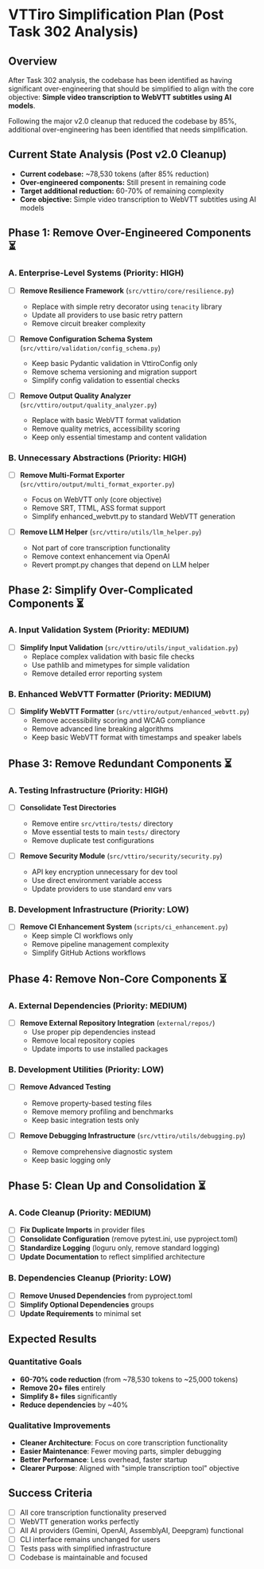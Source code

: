 # VTTiro Simplification Plan (Post Task 302 Analysis)

## Overview
After Task 302 analysis, the codebase has been identified as having significant over-engineering that should be simplified to align with the core objective: **Simple video transcription to WebVTT subtitles using AI models**.

Following the major v2.0 cleanup that reduced the codebase by 85%, additional over-engineering has been identified that needs simplification.

## Current State Analysis (Post v2.0 Cleanup)

- **Current codebase:** ~78,530 tokens (after 85% reduction)
- **Over-engineered components:** Still present in remaining code
- **Target additional reduction:** 60-70% of remaining complexity
- **Core objective:** Simple video transcription to WebVTT subtitles using AI models

## Phase 1: Remove Over-Engineered Components ⏳

### A. Enterprise-Level Systems (Priority: HIGH)
- [ ] **Remove Resilience Framework** (`src/vttiro/core/resilience.py`)
  - Replace with simple retry decorator using `tenacity` library
  - Update all providers to use basic retry pattern
  - Remove circuit breaker complexity

- [ ] **Remove Configuration Schema System** (`src/vttiro/validation/config_schema.py`)
  - Keep basic Pydantic validation in VttiroConfig only
  - Remove schema versioning and migration support
  - Simplify config validation to essential checks

- [ ] **Remove Output Quality Analyzer** (`src/vttiro/output/quality_analyzer.py`)
  - Replace with basic WebVTT format validation
  - Remove quality metrics, accessibility scoring
  - Keep only essential timestamp and content validation

### B. Unnecessary Abstractions (Priority: HIGH)
- [ ] **Remove Multi-Format Exporter** (`src/vttiro/output/multi_format_exporter.py`)
  - Focus on WebVTT only (core objective)
  - Remove SRT, TTML, ASS format support
  - Simplify enhanced_webvtt.py to standard WebVTT generation

- [ ] **Remove LLM Helper** (`src/vttiro/utils/llm_helper.py`)
  - Not part of core transcription functionality
  - Remove context enhancement via OpenAI
  - Revert prompt.py changes that depend on LLM helper

## Phase 2: Simplify Over-Complicated Components ⏳

### A. Input Validation System (Priority: MEDIUM)
- [ ] **Simplify Input Validation** (`src/vttiro/utils/input_validation.py`)
  - Replace complex validation with basic file checks
  - Use pathlib and mimetypes for simple validation
  - Remove detailed error reporting system

### B. Enhanced WebVTT Formatter (Priority: MEDIUM)
- [ ] **Simplify WebVTT Formatter** (`src/vttiro/output/enhanced_webvtt.py`)
  - Remove accessibility scoring and WCAG compliance
  - Remove advanced line breaking algorithms
  - Keep basic WebVTT format with timestamps and speaker labels

## Phase 3: Remove Redundant Components ⏳

### A. Testing Infrastructure (Priority: HIGH)
- [ ] **Consolidate Test Directories**
  - Remove entire `src/vttiro/tests/` directory
  - Move essential tests to main `tests/` directory
  - Remove duplicate test configurations

- [ ] **Remove Security Module** (`src/vttiro/security/security.py`)
  - API key encryption unnecessary for dev tool
  - Use direct environment variable access
  - Update providers to use standard env vars

### B. Development Infrastructure (Priority: LOW)
- [ ] **Remove CI Enhancement System** (`scripts/ci_enhancement.py`)
  - Keep simple CI workflows only
  - Remove pipeline management complexity
  - Simplify GitHub Actions workflows

## Phase 4: Remove Non-Core Components ⏳

### A. External Dependencies (Priority: MEDIUM)
- [ ] **Remove External Repository Integration** (`external/repos/`)
  - Use proper pip dependencies instead
  - Remove local repository copies
  - Update imports to use installed packages

### B. Development Utilities (Priority: LOW)
- [ ] **Remove Advanced Testing** 
  - Remove property-based testing files
  - Remove memory profiling and benchmarks
  - Keep basic integration tests only

- [ ] **Remove Debugging Infrastructure** (`src/vttiro/utils/debugging.py`)
  - Remove comprehensive diagnostic system
  - Keep basic logging only

## Phase 5: Clean Up and Consolidation ⏳

### A. Code Cleanup (Priority: MEDIUM)
- [ ] **Fix Duplicate Imports** in provider files
- [ ] **Consolidate Configuration** (remove pytest.ini, use pyproject.toml)
- [ ] **Standardize Logging** (loguru only, remove standard logging)
- [ ] **Update Documentation** to reflect simplified architecture

### B. Dependencies Cleanup (Priority: LOW)
- [ ] **Remove Unused Dependencies** from pyproject.toml
- [ ] **Simplify Optional Dependencies** groups
- [ ] **Update Requirements** to minimal set

## Expected Results

### Quantitative Goals
- **60-70% code reduction** (from ~78,530 tokens to ~25,000 tokens)
- **Remove 20+ files** entirely
- **Simplify 8+ files** significantly
- **Reduce dependencies** by ~40%

### Qualitative Improvements
- **Cleaner Architecture**: Focus on core transcription functionality
- **Easier Maintenance**: Fewer moving parts, simpler debugging
- **Better Performance**: Less overhead, faster startup
- **Clearer Purpose**: Aligned with "simple transcription tool" objective

## Success Criteria
- [ ] All core transcription functionality preserved
- [ ] WebVTT generation works perfectly
- [ ] All AI providers (Gemini, OpenAI, AssemblyAI, Deepgram) functional
- [ ] CLI interface remains unchanged for users
- [ ] Tests pass with simplified infrastructure
- [ ] Codebase is maintainable and focused